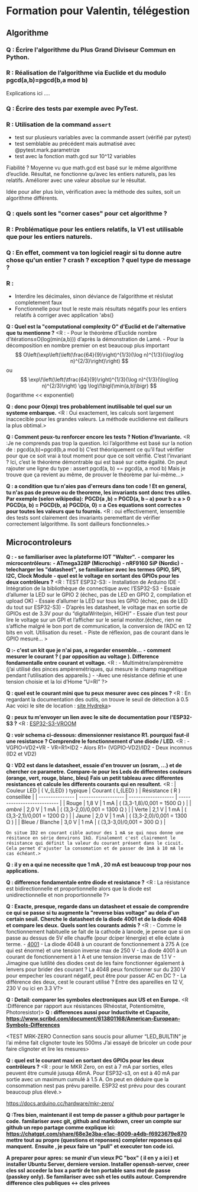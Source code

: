 # Formation pour Valentin, télégestion


## Algorithme 

### Q : Écrire l'algorithme du Plus Grand Diviseur Commun en Python.
### R : Réalisation de l’algorithme via Euclide et du modulo pgcd(a,b)=pgcd(b,a mod b)

Explications ici ....


### Q : Écrire des tests par exemple avec PyTest.
### R : Utilisation de la command `assert`

- test sur plusieurs variables avec la commande  assert (vérifié par pytest)
- test semblable au précédent mais autmatisé avec  @pytest.mark.parametrize
- test avec la fonction math.gcd sur 10^12 variables 

Fiabilité ? Moyenne vu que math.gcd est basé sur le même algorithme d’euclide. Résultat, ne fonctionne qu’avec les entiers naturels, pas les relatifs. Améliorer avec une valeur absolue sur le résultat.

Idée pour aller plus loin, vérification avec la méthode des suites, soit un algorithme différents.


### Q : quels sont les "corner cases" pour cet algorithme ?
### R : Problématique pour les entiers relatifs, la V1 est utilisable que pour les entiers naturels.

### Q : En effet, comment va ton logiciel reagir si tu donne autre chose qu'un entier ? crash ? exception ? quel type de message ?
### R : 
- Interdire les décimales, sinon déviance de l’algorithme et réslutat completement faux
- Fonctionnelle pour tout le reste mais résultats négatifs pour les entiers relatifs à corriger avec application 'abs()  

**Q : Quel est la "computational complexity O" d'Euclid et de l'alternative que tu mentionne ?**
    <R :
    - Pour le théorème d’Euclide nombre d’itérations≤O(log(min(a,b))) d’après la démonstration de  Lamé.
    - Pour la décomposition en nombre premier on est beaucoup plus important 
$$
O\left(\exp\left(\left(\frac{64}{9}\right)^{1/3}(\log n)^{1/3}(\log\log n)^{2/3}\right)\right)
$$
 ou
$$
\exp\!\left(\left(\tfrac{64}{9}\right)^{1/3}(\log n)^{1/3}(\log\log n)^{2/3}\right)
\gg
\log\!\bigl(\min(a,b)\bigr)
$$
   (logarithme << exponentiel)

**Q : donc pour O(exp) tres probablement inutilisable tel quel sur un systeme embarque.**
    <R : Oui exactement, les calculs sont largement inaccecible pour les grandes valeurs. La méthode euclidienne est dailleurs la plus obtimal.>

**Q : Comment peux-tu renforcer encore les tests ? Notion d'Invariante.**
    <R :Je ne comprends pas trop la question. Ici l’algorithme est basé sur la notion de : 
    pgcd(a,b)=pgcd(b,a mod b)
    C’est théoriquement ce qu’il faut vérifier pour que ce soit vrai à tout moment pour que ce soit vérifié. C’est l’invariant ?
    Ici, c’est le théorème démontrable qui est basé sur cette égalité. On peut rajouter une ligne du type : 
		assert pgcd(a, b) == pgcd(a, a mod b)
    Mais je trouve que ça revient au même, de prouver le théorème par lui-même…>

**Q : a condition que tu n'aies pas d'erreurs dans ton code ! Et en general, tu n'as pas de preuve ou de theoreme, les invariants sont donc tres utiles. Par exemple (selon wikipedia):**
**PGCD(a ,b) = PGCD(a, b – a) pour b ≥ a > 0**
**PGCD(a, b) = PGCD(b, a)**
**PGCD(a, 0) = a**
**Ces equations sont correctes pour toutes les valeurs que tu fournis.**
    <R : oui effectivement, lensemble des tests sont clairement des invariants peremettant de vérifier correctement lalgorithme. Ils sont dailleurs fonctionneles.>



## Microcontroleurs
**Q : - se familiariser avec la plateforme IOT "Walter".**
**- comparer les microcontrôleurs:**
  **- ATmega328P (Microchip)**
  **- nRF9160 SiP (Nordic)**
            **- telecharger les "datasheet", se familiariser avec les termes GPIO, SPI, I2C, Clock Module**
            **- quel est le voltage en sortant des GPIOs pour les deux contrôleurs ?**
    <R : TEST ESP32-S3:
    - Installation de Arduino IDE
    - Intégration de la bibliothèque de connectique avec l’ESP32-S3
    - Essaie d’allumer la LED sur le GPIO 2 (échec, pas de LED en GPIO 2, compilation et upload OK)
    - Essaie d’allumer la LED sur tous les GPIO (échec, pas de LED du tout sur ESP32-S3)
    - D’après les datasheet, le voltage max en sortie de GPIOs est de 3.3V pour du “digitalWrite(pin, HIGH)”
    - Essaie d’un test pour lire le voltage sur un GPI et l’afficher sur le serial monitor.(échec, rien ne s’affiche malgré le bon port de communication, la conversion de l’ADC en 12 bits en volt. Utilisation du reset.
    - Piste de réflexion, pas de courant dans le GPIO mesuré… >

**Q :- c'est un kit que je n'ai pas, a regarder ensemble…**
**- comment mesurer le courant ? ( par opposition au voltage ). Difference fondamentalle entre courant et voltage.** 
        <R : 
        - Multimètre/ampèremètre (j’ai utilisé des pinces ampèremétriques, qui mesure le champ magnétique pendant l’utilisation des appareils.)
        - -Avec une résistance définie et une tension choisie et la loi d’Home “U=RI” ?>

**Q : quel est le courant mini que tu peux mesurer avec ces pinces ?**
        <R : En regardant la documentation des outils, on trouve le seuil de détection à 0.5 Aac voici le site de location : [site Hydreka](https://hydreka.com/produit/pinces-amperemetriques/)>

**Q : peux tu m'envoyer un lien avec le site de documentation pour l'ESP32-S3 ?**
        <R : [ESP32-S3-VROOM](https://www.espressif.com/sites/default/files/documentation/esp32-s3-wroom-1_wroom-1u_datasheet_en.pdf)


**Q : voir schema ci-dessous: dimensionner resistance R1. pourquoi faut-il une resistance ? Comprendre le fonctionnement d'une diode / LED.**
        <R : 
        - VGPIO​=VD2​+VR​
        - VR​=R1×ID2
        - Alors R1= (VGPIO-VD2)/ID2
        - Deux inconnus (ID2 et VD2)

**Q : VD2 est dans le datasheet, essaie d'en trouver un (osram, …) et de chercher ce parametre.**
**Compare-le pour les Leds de differentes couleurs (orange, vert, rouge, blanc, bleu)**
**Fais un petit tableau avec differentes resistances et calcule les differents courants qui en resultent.**
        <R :
    | Couleur LED     | ( V_{LED} ) typique | Courant ( I_{LED} ) | Résistance ( R ) conseillée |
    | --------------- | ------------------- | ------------------- | --------------------------- |
    | Rouge           | 1,8 V               | 1 mA               | ( (3,3-1,8)/0,001 = 1500 Ω )  |
    | *ambré*         | 2,0 V               | 1 mA               | ( (3,3-2,0)/0,001 = 1300 Ω )  |
    | Verte           | 2,1 V               | 1 mA               | ( (3,3-2,1)/0,001 = 1200 Ω )  |
    | Jaune           | 2,0 V               | 1 mA               | ( (3,3-2,0)/0,001 = 1300 Ω )  |
    | Bleue / Blanche | 3,0 V               | 1 mA               | ( (3,3-3,0)/0,001 = 300 Ω )   |

    On situe ID2 en courant cible autour des 1 mA se qui nous donne une résitance en série denvirons 1kΩ. Finalement c'est clairement le résistance qui définit la valeur du courant présent dans le cicuit. Cela permet d'ajuster la consomation et de passer de 1mA à 10 mA le cas échéant.>

**Q : il y en a qui ne necessite que 1 mA , 20 mA est beaucoup trop pour nos applications.**

**Q : difference fondamentale entre diode et resistance ?**
        <R : La résistance est bidirectionnelle et proportionnelle alors que la diode est unidirectionnelle et non proportionnelle ?>

**Q : Exacte, presque, regarde dans un datasheet et essaie de comprendre ce qui se passe si tu augmente la "reverse bias voltage" au dela d'un certain seuil.**
**Cherche le datasheet de la diode 4001 et de la diode  4048 et compare les deux.**
**Quels sont les  courants admis ?**
        <R : 
        - Comme le fonctionnement habituelle se fait de la cathode à lanode, je pense que si on passe au dessus de 5V elle chauffe (pour dciper lénergie) et elle éclate à terme.
        - [4001](https://www.vishay.com/docs/88503/1n4001.pdf)
        - La diode 4048 à un courant de fonctionnement à 275 A (ce qui est énorme) et une tension inverse max de 250 V 
        - La diode 4001 à un courant de fonctionnement à 1 A et une tension inverse max de 1.1 V
        - Jimagine que lutilité des diodes cest de les faire fonctionner également à lenvers pour brider des courant ? La 4048 peux fonctionner sur du 230 V pour empecher les courant négatif, peut être pour passer AC en DC ?
        - La différence des deux, cest le courant utilisé ? Entre des apareilles en 12 V, 230 V ou ici en 3.3 V?>


**Q : Detail: comparer les symboles electroniques aux US et en Europe.**
    <R :Différence par rapport aux résistances (Rhéostat, Potentiomètre, Photoresistor)>
**Q : differences aussi pour Inductivite et Capacite, https://www.scribd.com/document/613801168/American-European-Symbols-Differences**






  <TEST MRK-ZERO
    Connection sans soucis pour allumer “LED_BUILTIN” je l’ai même fait clignoter toute les 500ms
    J’ai essayé de bricoler un code pour faire clignoter et lire les mesures>


**Q : quel est le courant maxi en sortant des GPIOs pour les deux contrôleurs ?**
    <R : pour le MKR Zero, on est à 7 mA par sorties, elles peuvent être cumulé jusuqa 46mA. Pour ESP32-s3, on est à 40 mA par sortie avec un maximum cumulé à 1.5 A. On peut en déduire que la consommation nest pas prévu pareille. ESP32 est prévu pour des courant beaucoup plus élevé.>




https://docs.arduino.cc/hardware/mkr-zero/



**Q :Tres bien, maintenant il est temp de passer a github pour partager le code.**
**familariser avec git, github and markdown, creer un compte sur github un repo partage comme explique ici: https://chatgpt.com/share/68e3e3ba-e1ac-8009-a4db-f6923679e870**
**mettre tout au propre (questions et reponses) completer reponses qui manquent.**
**Ensuite , je peux faire un "pull" et executer ton code ici.**


**A preparer pour apres:**
**se munir d'un vieux PC "box" ( il en  y a ici ) et installer Ubuntu Server, derniere version. Installer openssh-server, creer cles ssl**
**acceder la box a partir de ton portable sans mot de passe (passkey only). Se familariser avec ssh et les outils autour. Comprendre difference cles publiques <-> cles privees**


